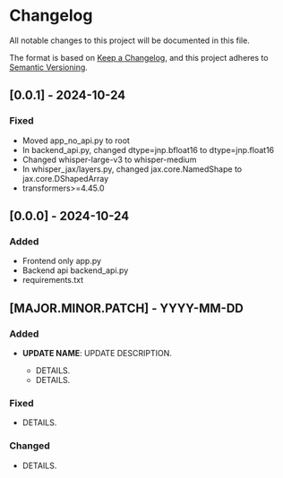 # Changelog

All notable changes to this project will be documented in this file.

The format is based on [Keep a Changelog](https://keepachangelog.com/en/1.1.0/),
and this project adheres to [Semantic Versioning](https://semver.org/spec/v2.0.0.html).

## [0.0.1] - 2024-10-24

### Fixed

- Moved app_no_api.py to root
- In backend_api.py, changed dtype=jnp.bfloat16 to dtype=jnp.float16
- Changed whisper-large-v3 to whisper-medium
- In whisper_jax/layers.py, changed jax.core.NamedShape to jax.core.DShapedArray
- transformers>=4.45.0

## [0.0.0] - 2024-10-24

### Added

- Frontend only app.py
- Backend api backend_api.py
- requirements.txt

## [MAJOR.MINOR.PATCH] - YYYY-MM-DD

### Added

- **UPDATE NAME**: UPDATE DESCRIPTION.

  - DETAILS.
  - DETAILS.

### Fixed

- DETAILS.

### Changed

- DETAILS.
